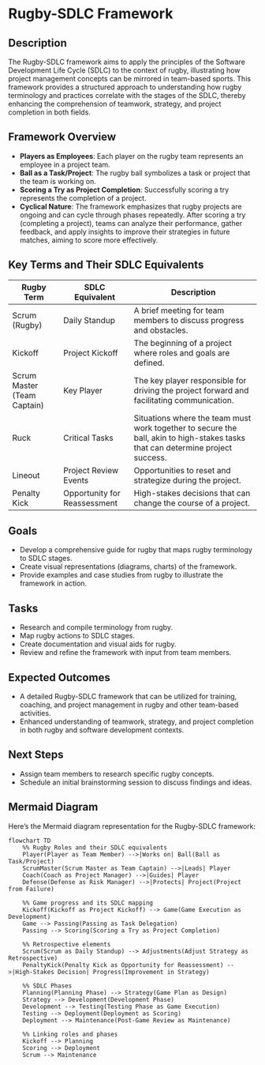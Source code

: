 # Rugby-SDLC Framework

## Description
The Rugby-SDLC framework aims to apply the principles of the Software Development Life Cycle (SDLC) to the context of rugby, illustrating how project management concepts can be mirrored in team-based sports. This framework provides a structured approach to understanding how rugby terminology and practices correlate with the stages of the SDLC, thereby enhancing the comprehension of teamwork, strategy, and project completion in both fields.

## Framework Overview
- **Players as Employees**: Each player on the rugby team represents an employee in a project team.
- **Ball as a Task/Project**: The rugby ball symbolizes a task or project that the team is working on.
- **Scoring a Try as Project Completion**: Successfully scoring a try represents the completion of a project.
- **Cyclical Nature**: The framework emphasizes that rugby projects are ongoing and can cycle through phases repeatedly. After scoring a try (completing a project), teams can analyze their performance, gather feedback, and apply insights to improve their strategies in future matches, aiming to score more effectively.

## Key Terms and Their SDLC Equivalents

| Rugby Term            | SDLC Equivalent                | Description                                              |
|----------------------|-------------------------------|----------------------------------------------------------|
| Scrum (Rugby)       | Daily Standup                 | A brief meeting for team members to discuss progress and obstacles. |
| Kickoff              | Project Kickoff               | The beginning of a project where roles and goals are defined. |
| Scrum Master (Team Captain) | Key Player                   | The key player responsible for driving the project forward and facilitating communication. |
| Ruck                 | Critical Tasks                | Situations where the team must work together to secure the ball, akin to high-stakes tasks that can determine project success. |
| Lineout              | Project Review Events         | Opportunities to reset and strategize during the project. |
| Penalty Kick         | Opportunity for Reassessment   | High-stakes decisions that can change the course of a project. |

## Goals
- Develop a comprehensive guide for rugby that maps rugby terminology to SDLC stages.
- Create visual representations (diagrams, charts) of the framework.
- Provide examples and case studies from rugby to illustrate the framework in action.

## Tasks
- Research and compile terminology from rugby.
- Map rugby actions to SDLC stages.
- Create documentation and visual aids for rugby.
- Review and refine the framework with input from team members.

## Expected Outcomes
- A detailed Rugby-SDLC framework that can be utilized for training, coaching, and project management in rugby and other team-based activities.
- Enhanced understanding of teamwork, strategy, and project completion in both rugby and software development contexts.

## Next Steps
- Assign team members to research specific rugby concepts.
- Schedule an initial brainstorming session to discuss findings and ideas.

## Mermaid Diagram
Here’s the Mermaid diagram representation for the Rugby-SDLC framework:

```mermaid
flowchart TD
    %% Rugby Roles and their SDLC equivalents
    Player(Player as Team Member) -->|Works on| Ball(Ball as Task/Project)
    ScrumMaster(Scrum Master as Team Captain) -->|Leads| Player
    Coach(Coach as Project Manager) -->|Guides| Player
    Defense(Defense as Risk Manager) -->|Protects| Project(Project from Failure)
    
    %% Game progress and its SDLC mapping
    Kickoff(Kickoff as Project Kickoff) --> Game(Game Execution as Development)
    Game --> Passing(Passing as Task Delegation)
    Passing --> Scoring(Scoring a Try as Project Completion)
    
    %% Retrospective elements
    Scrum(Scrum as Daily Standup) --> Adjustments(Adjust Strategy as Retrospective)
    PenaltyKick(Penalty Kick as Opportunity for Reassessment) -->|High-Stakes Decision| Progress(Improvement in Strategy)
    
    %% SDLC Phases
    Planning(Planning Phase) --> Strategy(Game Plan as Design)
    Strategy --> Development(Development Phase)
    Development --> Testing(Testing Phase as Game Execution)
    Testing --> Deployment(Deployment as Scoring)
    Deployment --> Maintenance(Post-Game Review as Maintenance)
    
    %% Linking roles and phases
    Kickoff --> Planning
    Scoring --> Deployment
    Scrum --> Maintenance
